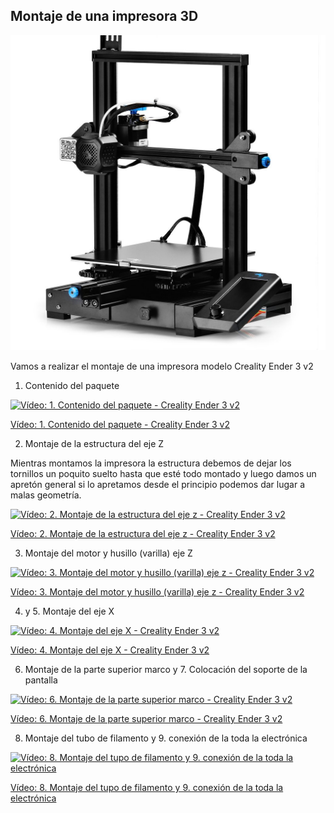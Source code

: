 ## Montaje de una impresora 3D

![Creality Ender 3 v2](./images/CrealityEnder3_v2.jpg)

Vamos a realizar el montaje de una impresora modelo Creality Ender 3 v2

1. Contenido del paquete

[![Vídeo: 1. Contenido del paquete - Creality Ender 3 v2](https://img.youtube.com/vi/ecF1Wcj-Lac/0.jpg)](https://youtu.be/ecF1Wcj-Lac)

[Vídeo: 1. Contenido del paquete - Creality Ender 3 v2](https://youtu.be/ecF1Wcj-Lac)

2. Montaje de la estructura del eje Z

Mientras montamos la impresora la estructura debemos de dejar los tornillos un poquito suelto hasta que esté todo montado y luego damos un apretón general si lo apretamos desde el principio podemos dar lugar a malas geometría.

[![Vídeo: 2.  Montaje de la estructura del eje z - Creality Ender 3 v2](https://img.youtube.com/vi/Ca5jGEw7FR0/0.jpg)](https://youtu.be/Ca5jGEw7FR0)

[Vídeo: 2.  Montaje de la estructura del eje z - Creality Ender 3 v2](https://youtu.be/Ca5jGEw7FR0)

3. Montaje del motor y husillo (varilla) eje Z

[![Vídeo: 3. Montaje del motor y husillo (varilla) eje z - Creality Ender 3 v2](https://img.youtube.com/vi/CP_7gxNAkTE/0.jpg)](https://youtu.be/CP_7gxNAkTE)

[Vídeo: 3. Montaje del motor y husillo (varilla) eje z - Creality Ender 3 v2](https://youtu.be/CP_7gxNAkTE)

4. y 5. Montaje del eje X 

[![Vídeo: 4. Montaje del eje X - Creality Ender 3 v2](https://img.youtube.com/vi/E3fmx8-NnmM/0.jpg)](https://youtu.be/E3fmx8-NnmM)

[Vídeo: 4. Montaje del eje X - Creality Ender 3 v2](https://youtu.be/E3fmx8-NnmM)

6.  Montaje de la parte superior marco y 7. Colocación del soporte de la pantalla 

[![Vídeo: 6.  Montaje de la parte superior marco - Creality Ender 3 v2](https://img.youtube.com/vi/xCToFKOjU-g/0.jpg)](https://youtu.be/xCToFKOjU-g)

[Vídeo: 6.  Montaje de la parte superior marco - Creality Ender 3 v2](https://youtu.be/xCToFKOjU-g)

8. Montaje del tubo de filamento y 9. conexión de la toda la electrónica

[![Vídeo: 8. Montaje del tupo de filamento y 9. conexión de la toda la electrónica](https://img.youtube.com/vi/isPwK-X9OUI/0.jpg)](https://youtu.be/isPwK-X9OUI)

[Vídeo: 8. Montaje del tupo de filamento y 9. conexión de la toda la electrónica](https://youtu.be/isPwK-X9OUI)
